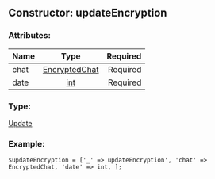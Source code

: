 ## Constructor: updateEncryption  

### Attributes:

| Name     |    Type       | Required |
|----------|:-------------:|---------:|
|chat|[EncryptedChat](../types/EncryptedChat.md) | Required|
|date|[int](../types/int.md) | Required|
### Type: 

[Update](../types/Update.md)
### Example:

```
$updateEncryption = ['_' => updateEncryption', 'chat' => EncryptedChat, 'date' => int, ];
```